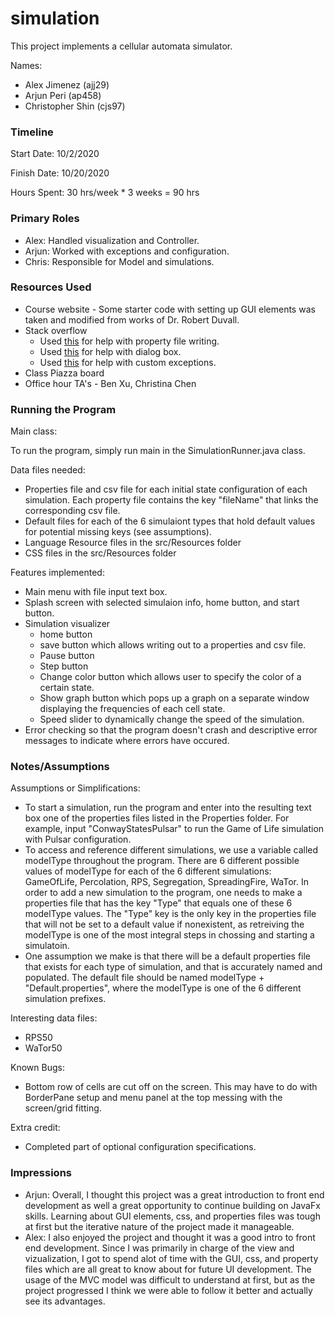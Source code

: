 simulation
====

This project implements a cellular automata simulator.

Names:
- Alex Jimenez (ajj29)
- Arjun Peri (ap458)
- Christopher Shin (cjs97)

### Timeline

Start Date: 10/2/2020

Finish Date: 10/20/2020

Hours Spent: 
30 hrs/week * 3 weeks = 90 hrs

### Primary Roles
- Alex: Handled visualization and Controller.
- Arjun: Worked with exceptions and configuration. 
- Chris: Responsible for Model and simulations. 


### Resources Used
- Course website - Some starter code with setting up GUI elements was taken and modified from works of Dr. Robert Duvall.
- Stack overflow 
	- Used [this](https://howtodoinjava.com/java/io/read-write-properties-file/) for help  with property file writing. 
	- Used [this](https://docs.oracle.com/javase/8/javafx/api/javafx/scene/control/Dialog.html) for help with dialog box. 
	- Used [this](https://dzone.com/articles/implementing-custom-exceptions-in-java) for help with custom exceptions. 
- Class Piazza board
- Office hour TA's - Ben Xu, Christina Chen

### Running the Program

Main class: 

To run the program, simply run main in the SimulationRunner.java class.

Data files needed: 
- Properties file and csv file for each initial state configuration of each simulation. Each property file contains the key "fileName" that links the corresponding csv file.
- Default files for each of the 6 simulaiont types that hold default values for potential missing keys (see assumptions).
- Language Resource files in the src/Resources folder
- CSS files in the src/Resources folder

Features implemented:
- Main menu with file input text box.
- Splash screen with selected simulaion info, home button, and start button.
- Simulation visualizer
    - home button
    - save button which allows writing out to a properties and csv file. 
    - Pause button 
    - Step button
    - Change color button which allows user to specify the color of a certain state. 
    - Show graph button which pops up a graph on a separate window displaying the frequencies of each cell state. 
    -  Speed slider to dynamically change the speed of the simulation.
- Error checking so that the program doesn't crash and descriptive error messages to indicate where errors have occured. 

### Notes/Assumptions

Assumptions or Simplifications:
- To start a simulation, run the program and enter into the resulting text box one of the properties files listed in the Properties folder. For example, input "ConwayStatesPulsar" to run the Game of Life simulation with Pulsar configuration. 
- To access and reference different simulations, we use a variable called modelType throughout the program. There are 6 different possible values of modelType for each of the 6 different simulations: GameOfLife, Percolation, RPS, Segregation, SpreadingFire, WaTor. In order to add a new simulation to the program, one needs to make a properties file that has the key "Type" that equals one of these 6 modelType values. The "Type" key is the only key in the properties file that will not be set to a default value if nonexistent, as retreiving the modelType is one of the most integral steps in chossing and starting a simulatoin. 
- One assumption we make is that there will be a default properties file that exists for each type of simulation, and that is accurately named and populated. The default file should be named modelType + "Default.properties", where the modelType is one of the 6 different simulation prefixes.

Interesting data files:
- RPS50
- WaTor50

Known Bugs:
- Bottom row of cells are cut off on the screen. This may have to do with BorderPane setup and menu panel at the top messing with the screen/grid fitting.

Extra credit:
- Completed part of optional configuration specifications. 


### Impressions
- Arjun: Overall, I thought this project was a great introduction to front end development as well a great opportunity to continue building on JavaFx skills. Learning about GUI elements, css, and properties files was tough at first but the iterative nature of the project made it manageable.
- Alex: I also enjoyed the project and thought it was a good intro to front end development. Since I was primarily in charge of the view and vizualization, I got to spend alot of time with the GUI, css, and property files which are all great to know about for future UI development. The usage of the MVC model was difficult to understand at first, but as the project progressed I think we were able to follow it better and actually see its advantages.

